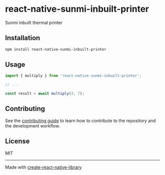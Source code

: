 # react-native-sunmi-inbuilt-printer

Sunmi inbuilt thermal printer

## Installation

```sh
npm install react-native-sunmi-inbuilt-printer
```

## Usage

```js
import { multiply } from 'react-native-sunmi-inbuilt-printer';

// ...

const result = await multiply(3, 7);
```

## Contributing

See the [contributing guide](CONTRIBUTING.md) to learn how to contribute to the repository and the development workflow.

## License

MIT

---

Made with [create-react-native-library](https://github.com/callstack/react-native-builder-bob)
